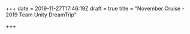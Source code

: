 +++
date = 2019-11-27T17:46:19Z
draft = true
title = "November Cruise - 2019 Team Unity DreamTrip"

+++
